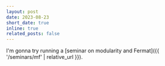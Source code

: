 ```yaml
---
layout: post
date: 2023-08-23
short_date: true
inline: true
related_posts: false
---
```


I'm gonna try running a [seminar on modularity and Fermat]({{ '/seminars/mf' | relative_url }}).
